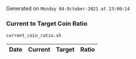 Generated on `Monday 04-October-2021 at 23:00:14`

### Current to Target Coin Ratio
`current_coin_ratio.sh`

Date|Current|Target|Ratio
---|---|---|---

